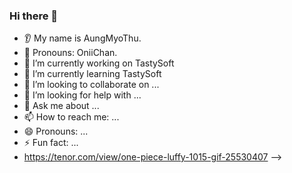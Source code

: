 ### Hi there 👋
- 👂 My name is AungMyoThu.
- 👩 Pronouns: OniiChan.
- 🔭 I’m currently working on TastySoft
- 🌱 I’m currently learning TastySoft
- 👯 I’m looking to collaborate on ...
- 🤔 I’m looking for help with ...
- 💬 Ask me about ...
- 📫 How to reach me: ...
- 😄 Pronouns: ...
- ⚡ Fun fact: ...
- https://tenor.com/view/one-piece-luffy-1015-gif-25530407
-->
